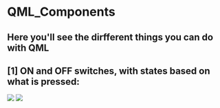 # QML_Components
## Here you'll see the dirfferent things you can do with QML

## [1] ON and OFF switches, with states based on what is pressed:
<img src="https://user-images.githubusercontent.com/103985762/176849414-4fcd9f12-9a40-4104-b6eb-ff70a293d5b9.png" />
<img src="https://user-images.githubusercontent.com/103985762/176850484-4b7d134c-8b27-48ac-9a10-b975df00ca54.png" /> 
